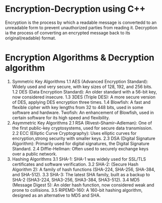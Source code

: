 # Encryption-Decryption using C++
Encryption is the process by which a readable message is convertedd to an unreadable form to prevent unauthorized parties from reading it. Decryption ia the process of converting an encrypted message back to its original(readable) format.

# Encryption Algorithms  & Decryption algorithm
1. Symmetric Key Algorithms
   1.1 AES (Advanced Encryption Standard): Widely used and very secure, with key sizes of 128, 192, and 256 bits.
   1.2 DES (Data Encryption Standard): An older standard with a 56-bit key, now considered insecure.
   1.3 3DES (Triple DES): A more secure version of DES, applying DES encryption three times.
   1.4 Blowfish: A fast and flexible cipher with key lengths from 32 to 448 bits, used in some software and hardware.
   Twofish: An enhancement of Blowfish, used in certain software for its high speed and flexibility.
2. Asymmetric Key Algorithms
   2.1 RSA (Rivest–Shamir–Adleman): One of the first public-key cryptosystems, used for secure data transmission.
   2.2 ECC (Elliptic Curve Cryptography): Uses elliptic curves for encryption,strong security with smaller keys.
   2.3 DSA (Digital Signature Algorithm): Primarily used for digital signatures, the Digital Signature Standard.
   2.4 Diffie-Hellman: Often used to securely exchange keys over a public network.
3. Hashing Algorithms
   3.1 SHA-1: SHA-1 was widely used for SSL/TLS certificates and software verification. 
   3.2 SHA-2: (Secure Hash Algorithm 2): A family of hash functions (SHA-224, SHA-256, SHA-384, and SHA-512).
   3.3 SHA-3: The latest SHA family, built as a backup to SHA-2 (SHA3-224, SHA3-256, SHA3-384, SHA3-512).
   3.4 MD5 (Message Digest 5): An older hash function, now considered weak and prone to collisions.
   3.5 RIPEMD-160: A 160-bit hashing algorithm, designed as an alternative to MD5 and SHA.

 

